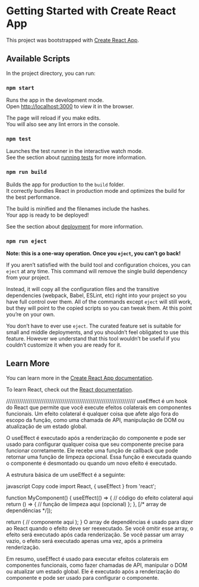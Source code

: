 # Getting Started with Create React App

This project was bootstrapped with [Create React App](https://github.com/facebook/create-react-app).

## Available Scripts

In the project directory, you can run:

### `npm start`

Runs the app in the development mode.\
Open [http://localhost:3000](http://localhost:3000) to view it in the browser.

The page will reload if you make edits.\
You will also see any lint errors in the console.

### `npm test`

Launches the test runner in the interactive watch mode.\
See the section about [running tests](https://facebook.github.io/create-react-app/docs/running-tests) for more information.

### `npm run build`

Builds the app for production to the `build` folder.\
It correctly bundles React in production mode and optimizes the build for the best performance.

The build is minified and the filenames include the hashes.\
Your app is ready to be deployed!

See the section about [deployment](https://facebook.github.io/create-react-app/docs/deployment) for more information.

### `npm run eject`

**Note: this is a one-way operation. Once you `eject`, you can’t go back!**

If you aren’t satisfied with the build tool and configuration choices, you can `eject` at any time. This command will remove the single build dependency from your project.

Instead, it will copy all the configuration files and the transitive dependencies (webpack, Babel, ESLint, etc) right into your project so you have full control over them. All of the commands except `eject` will still work, but they will point to the copied scripts so you can tweak them. At this point you’re on your own.

You don’t have to ever use `eject`. The curated feature set is suitable for small and middle deployments, and you shouldn’t feel obligated to use this feature. However we understand that this tool wouldn’t be useful if you couldn’t customize it when you are ready for it.

## Learn More

You can learn more in the [Create React App documentation](https://facebook.github.io/create-react-app/docs/getting-started).

To learn React, check out the [React documentation](https://reactjs.org/).


/////////////////////////////////////////////////////////////////////
useEffect é um hook do React que permite que você execute efeitos colaterais em componentes funcionais. Um efeito colateral é qualquer coisa que afete algo fora do escopo da função, como uma chamada de API, manipulação de DOM ou atualização de um estado global.

O useEffect é executado após a renderização do componente e pode ser usado para configurar qualquer coisa que seu componente precise para funcionar corretamente. Ele recebe uma função de callback que pode retornar uma função de limpeza opcional. Essa função é executada quando o componente é desmontado ou quando um novo efeito é executado.

A estrutura básica de um useEffect é a seguinte:

javascript
Copy code
import React, { useEffect } from 'react';

function MyComponent() {
  useEffect(() => {
    // código do efeito colateral aqui
    return () => {
      // função de limpeza aqui (opcional)
    };
  }, [/* array de dependências */]);

  return (
    // componente aqui
  );
}
O array de dependências é usado para dizer ao React quando o efeito deve ser reexecutado. Se você omitir esse array, o efeito será executado após cada renderização. Se você passar um array vazio, o efeito será executado apenas uma vez, após a primeira renderização.

Em resumo, useEffect é usado para executar efeitos colaterais em componentes funcionais, como fazer chamadas de API, manipular o DOM ou atualizar um estado global. Ele é executado após a renderização do componente e pode ser usado para configurar o componente.

